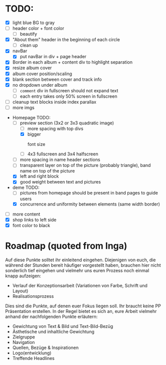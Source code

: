 # TODO:
- [x] light blue BG to gray
- [ ] header color + font color
  - [ ] beautify
- [x] "About them" header in the beginning of each circle
  - [ ] clean up
- [x] navBar
  - [x] put navBar in div + page header
- [x] Border in each album + content div to highlight separation
- [x] resize album cover
- [x] album cover position/scaling
- [x] blank section between cover and track info
- [x] no dropdown under album
  - [ ] `comment` div in fullscreen should not expand text
  - [ ] each entry takes only 50% screen in fullscreen
- [ ] cleanup text blocks inside index parallax
- [ ] more imgs

- Homepage TODO:
  - [ ] preview section (3x2 or 3x3 quadratic image)
    - [ ] more spacing with top divs
    - [x] bigger <p> font size
    - [ ] 4x3 fullscreen and 3x4 halfscreen
  - [ ] more spacing in name header sections
  - [ ] transparent layer on top of the picture (probably triangle), band name on top of the picture
  - [x] left and right block
  - [x] good weight between text and pictures
- deme TODO:
  - [ ] pictures from homepage should be present in band pages to guide users
  - [x] concurrence and uniformity between elements (same width border)
- [ ] more content
- [x] shop links to left side
- [x] font color to black

# Roadmap (quoted from Inga)
Auf diese Punkte solltet ihr einleitend eingehen. Diejenigen von euch, die während der Stunden bereit häufiger vorgestellt haben, brauchen hier nicht sonderlich tief eingehen und vielmehr uns euren Prozess noch einmal knapp aufzeigen:

- Verlauf der Konzeptionsarbeit (Variationen von Farbe, Schrift und Layout)
- Realisationsprozess

Dies sind die Punkte, auf denen euer Fokus liegen soll. Ihr braucht keine PP Präsentation erstellen. In der Regel bietet es sich an, eure Arbeit vielmehr anhand der nachfolgenden Punkte erläutern:

- Gewichtung von Text & Bild und Text-Bild-Bezüg
- Ästhetische und inhaltliche Gewichtung
- Zielgruppe
- Navigation
- Quellen, Bezüge & Inspirationen
- Logo(entwicklung)
- Treffende Headlines
